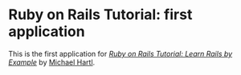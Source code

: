 # Ruby on Rails Tutorial: first application

This is the first application for [*Ruby on Rails Tutorial: Learn Rails 
by Example*](http://www.railstutorial.org/) by [Michael Hartl](http://ww.michaelhartl.com/).

